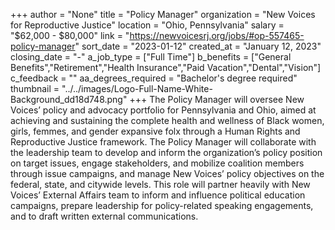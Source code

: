 +++
author = "None"
title = "Policy Manager"
organization = "New Voices for Reproductive Justice"
location = "Ohio, Pennsylvania"
salary = "$62,000 - $80,000"
link = "https://newvoicesrj.org/jobs/#op-557465-policy-manager"
sort_date = "2023-01-12"
created_at = "January 12, 2023"
closing_date = "-"
a_job_type = ["Full Time"]
b_benefits = ["General Benefits","Retirement","Health Insurance","Paid Vacation","Dental","Vision"]
c_feedback = ""
aa_degrees_required = "Bachelor's degree required"
thumbnail = "../../images/Logo-Full-Name-White-Background_dd18d748.png"
+++
The Policy Manager will oversee New Voices’ policy and advocacy portfolio for Pennsylvania and Ohio, aimed at achieving and sustaining the complete health and wellness of Black women, girls, femmes, and gender expansive folx through a Human Rights and Reproductive Justice framework. The Policy Manager will collaborate with the leadership team to develop and inform the organization’s policy position on target issues, engage stakeholders, and mobilize coalition members through issue campaigns, and manage New Voices’  policy objectives on the federal, state, and citywide levels. This role will partner heavily with New Voices’ External Affairs team to inform and influence political education campaigns, prepare leadership for policy-related speaking engagements, and to draft written external communications.